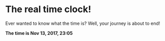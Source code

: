 # The real time clock!

Ever wanted to know what the time is? Well, your journey is about to end!

**The time is Nov 13, 2017, 23:05**